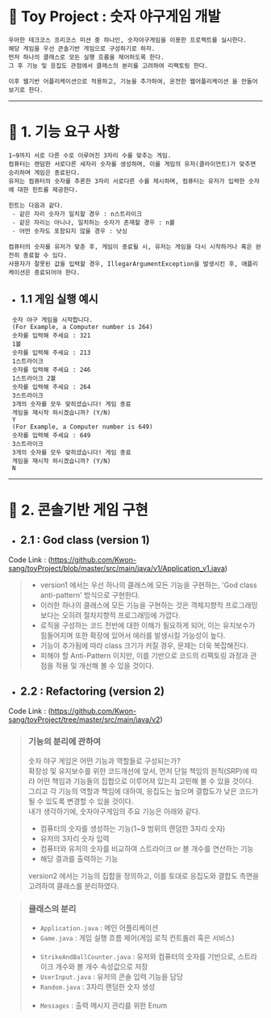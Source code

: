 # 🌟 Toy Project : 숫자 야구게임 개발 
    우아한 테크코스 프리코스 미션 중 하나인, 숫자야구게임을 이용한 프로젝트를 실시한다.
    해당 게임을 우선 콘솔기반 게임으로 구성하기로 하자.
    먼저 하나의 클래스로 모든 실행 흐름을 제어하도록 한다.
    그 후 기능 및 응집도 관점에서 클래스의 분리를 고려하여 리팩토링 한다.
    
    이후 웹기반 어플리케이션으로 적용하고, 기능을 추가하여, 온전한 웹어플리케이션 을 만들어보기로 한다.


---


# 🐋 1. 기능 요구 사항
    1~9까지 서로 다른 수로 이루어진 3자리 수를 맞추는 게임.
    컴퓨터는 랜덤한 서로다른 세자리 숫자를 생성하며, 이를 게임의 유저(클라이언트)가 맞추면 승리하며 게임은 종료된다.
    유저는 컴퓨터의 숫자를 추론한 3자리 서로다른 수를 제시하며, 컴퓨터는 유저가 입력한 숫자에 대한 힌트를 제공한다.
    
    힌트는 다음과 같다.
     - 같은 자리 숫자가 일치할 경우 : n스트라이크
     - 같은 자리는 아니나, 일치하는 숫자가 존재할 경우 : n볼
     - 어떤 숫자도 포함되지 않을 경우 : 낫싱
    
    컴퓨터의 숫자를 유저가 맞춘 후, 게임이 종료될 시, 유저는 게임을 다시 시작하거나 혹은 완전히 종료할 수 있다.
    사용자가 잘못된 값을 입력할 경우, IllegarArgumentException을 발생시킨 후, 애플리케이션은 종료되어야 한다.

 - ## 1.1 게임 실행 예시
```
 숫자 야구 게임을 시작합니다.
 (For Example, a Computer number is 264)
 숫자를 입력해 주세요 : 321
 1볼
 숫자를 입력해 주세요 : 213
 1스트라이크
 숫자를 입력해 주세요 : 246
 1스트라이크 2볼
 숫자를 입력해 주세요 : 264
 3스트라이크
 3개의 숫자를 모두 맞히셨습니다! 게임 종료
 게임을 재시작 하시겠습니까? (Y/N)
 Y
 (For Example, a Computer number is 649)
 숫자를 입력해 주세요 : 649
 3스트라이크
 3개의 숫자를 모두 맞히셨습니다! 게임 종료
 게임을 재시작 하시겠습니까? (Y/N)
 N
```
---

# 🐋 2. 콘솔기반 게임 구현
- ## 2.1 : God class (version 1) 
Code Link : (https://github.com/Kwon-sang/toyProject/blob/master/src/main/java/v1/Application_v1.java)
> - version1 에서는 우선 하나의 클래스에 모든 기능을 구현하는, 'God class anti-pattern' 방식으로 구현한다.<br/>
> - 이러한 하나의 클래스에 모든 기능을 구현하는 것은 객체지향적 프로그래밍 보다는 오히려 절차지향적 프로그래밍에 가깝다.<br/>
> - 로직을 구성하는 코드 전반에 대한 이해가 필요하게 되어, 이는 유지보수가 힘들어지며 또한 확장에 있어서 에러를 발생시킬 가능성이 높다.<br/>
> - 기능이 추가됨에 따라 class 크기가 커질 경우, 문제는 더욱 복잡해진다.
> - 피해야 할 Anti-Pattern 이지만, 이를 기반으로 코드의 리팩토링 과정과 관점을 적용 및 개선해 볼 수 있을 것이다. 

- ## 2.2 : Refactoring (version 2)
Code Link : (https://github.com/Kwon-sang/toyProject/tree/master/src/main/java/v2)
> ### 기능의 분리에 관하여
> 숫자 야구 게임은 어떤 기능과 역할들로 구성되는가?<br/>
> 확장성 및 유지보수를 위한 코드개선에 앞서, 먼저 단일 책임의 원칙(SRP)에 따라 어떤 책임과 기능들의 집합으로 이루어져 있는지 고민해 볼 수 있을 것이다.<br/>
> 그리고 각 기능의 역할과 책임에 대하여, 응집도는 높으며 결합도가 낮은 코드가 될 수 있도록 변경할 수 있을 것이다.<br/>
> 내가 생각하기에, 숫자야구게임의 주요 기능은 아래와 같다.
> - 컴퓨터의 숫자를 생성하는 기능(1~9 범위의 랜덤한 3자리 숫자)
> - 유저의 3자리 숫자 입력
> - 컴퓨터와 유저의 숫자를 비교하여 스트라이크 or 볼 개수를 연산하는 기능
> - 해당 결과를 출력하는 기능
> 
> version2 에서는 기능의 집합을 정의하고, 이를 토대로 응집도와 결합도 측면을 고려하여 클래스를 분리하였다.   

> ### 클래스의 분리
> - `Application.java` : 메인 어플리케이션
> - `Game.java` : 게임 실행 흐름 제어(게임 로직 컨트롤러 혹은 서비스)<br/><br/>
> - `StrikeAndBallCounter.java` : 유저와 컴퓨터의 숫자를 기반으로, 스트라이크 개수와 볼 개수 속성값으로 저장<br/>
> - `UserInput.java` : 유저의 콘솔 입력 기능을 담당
> - `Random.java` : 3자리 랜덤한 숫자 생성<br/><br/>
> - `Messages` : 출력 메시지 관리를 위한 Enum